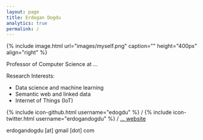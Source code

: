 ```yaml
---
layout: page 
title: Erdogan Dogdu
analytics: true
permalink: / 
---
```

 
{% include image.html url="images/myself.png" caption="" height="400px" align="right" %} 

Professor of Computer Science at ...

Research Interests:
- Data science and machine learning
- Semantic web and linked data
- Internet of Things (IoT)

{% include icon-github.html username="edogdu" %} /
{% include icon-twitter.html username="erdogandogdu" %} /
<i class='fa fa-fire'></i> <a href="http://">... website</a>

<i class="fa fa-envelope" aria-hidden="true"></i> erdogandogdu [at] gmail [dot] com



